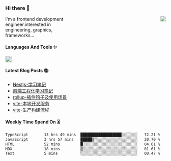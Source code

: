 <!--
**zhaohuanyuu/zhaohuanyuu** is a ✨ _special_ ✨ repository because its `README.md` (this file) appears on your GitHub profile.
-->

### Hi there 👋

<picture>
  <source media="(prefers-color-scheme: dark)" srcset="https://github-readme-stats.vercel.app/api?username=zhaohuanyuu&count_private=true&show_icons=true&theme=city_lights&hide_title=true">
  <img align="right" src="https://github-readme-stats.vercel.app/api?username=zhaohuanyuu&count_private=true&show_icons=true&hide_title=true">
</picture>

<p align="left" style="width:40%">I'm a frontend development engineer.interested in engineering, graphics, frameworks...</p>

#### Languages And Tools ✨

<img align="left" height="20" src="https://skillicons.dev/icons?i=js,ts,nodejs,rust,react,vue,svelte,gatsby,graphql,nestjs" />

</br>

#### Latest Blog Posts 📚
<!-- BLOG-POST-LIST:START -->
- [Nestjs-学习笔记](https://auu.zone/post/single-spa-note)
- [前端工程化学习笔记](https://auu.zone/post/fe-engineering)
- [rollup-插件钩子及使用场景](https://auu.zone/post/rollup-plugin)
- [vite-本地开发服务](https://auu.zone/post/vite-server)
- [vite-生产构建流程](https://auu.zone/post/vite-build)
<!-- BLOG-POST-LIST:END -->

#### Weekly Time Spend On ⏳
<!--START_SECTION:waka-->

```txt
TypeScript       13 hrs 49 mins  ██████████████████░░░░░░░   72.21 %
JavaScript       3 hrs 57 mins   █████▒░░░░░░░░░░░░░░░░░░░   20.70 %
HTML             52 mins         █░░░░░░░░░░░░░░░░░░░░░░░░   04.61 %
MDX              18 mins         ▒░░░░░░░░░░░░░░░░░░░░░░░░   01.61 %
Text             5 mins          ░░░░░░░░░░░░░░░░░░░░░░░░░   00.47 %
```

<!--END_SECTION:waka-->
